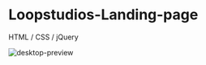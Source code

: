 # Loopstudios-Landing-page

HTML / CSS / jQuery 

![desktop-preview](https://user-images.githubusercontent.com/72826720/124977921-c81c7d00-e039-11eb-87d0-7c3c76135679.jpg)

